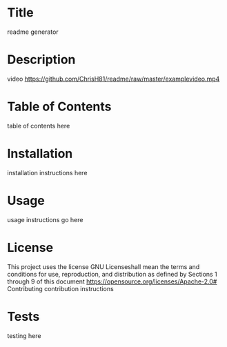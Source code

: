 # Title
readme generator

# Description
video https://github.com/ChrisH81/readme/raw/master/examplevideo.mp4

# Table of Contents
table of contents here

# Installation
installation instructions here

# Usage
usage instructions go here

# License
This project uses the license GNU Licenseshall mean the terms and conditions for use, reproduction, and distribution as defined by Sections 1 through 9 of this document https://opensource.org/licenses/Apache-2.0# Contributing
contribution instructions

# Tests
testing here


